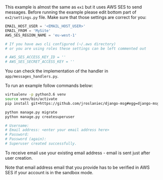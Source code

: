 This example is almost the same as `ex1` but it uses AWS SES to send messages.
Before running the example please edit bottom part of `ex2/settings.py` file.
Make sure that those settings are correct for you:

```python
EMAIL_HOST_USER = '<EMAIL_HOST_USER>'
EMAIL_FROM = 'MySite'
AWS_SES_REGION_NAME = 'eu-west-1'

# If you have aws cli configured (~/.aws directory)
# or you are using roles these settings can be left commented out

# AWS_SES_ACCESS_KEY_ID = ''
# AWS_SES_SECRET_ACCESS_KEY = ''
```

You can check the implementation of the handler in `app/messages_handlers.py`.

To run an example follow commands below:

```bash
virtualenv -p python3.6 venv
source venv/bin/activate
pip install git+https://github.com/jroslaniec/django-msg#egg=django-msg[boto3]

python manage.py migrate
python manage.py createsuperuser

# Username:
# Email address: <enter your email address here>
# Password:
# Password (again):
# Superuser created successfully.
```

To receive email use your existing email address - email is sent just after
user creation.

Note that email address email that you provide has to be verified in AWS SES
if your account is in the sandbox mode.
